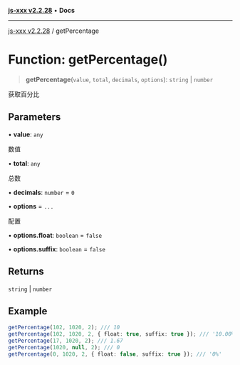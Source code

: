 [**js-xxx v2.2.28**](../README.md) • **Docs**

***

[js-xxx v2.2.28](../README.md) / getPercentage

# Function: getPercentage()

> **getPercentage**(`value`, `total`, `decimals`, `options`): `string` \| `number`

获取百分比

## Parameters

• **value**: `any`

数值

• **total**: `any`

总数

• **decimals**: `number` = `0`

• **options** = `...`

配置

• **options.float**: `boolean` = `false`

• **options.suffix**: `boolean` = `false`

## Returns

`string` \| `number`

## Example

```ts
getPercentage(102, 1020, 2); /// 10
getPercentage(102, 1020, 2, { float: true, suffix: true }); /// '10.00%'
getPercentage(17, 1020, 2); /// 1.67
getPercentage(1020, null, 2); /// 0
getPercentage(0, 1020, 2, { float: false, suffix: true }); /// '0%'
```
